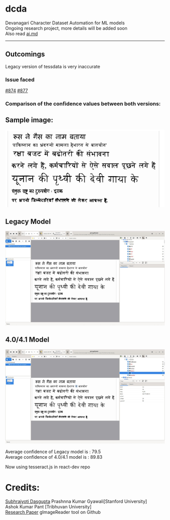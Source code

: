 # dcda  

Devanagari Character Dataset Automation for ML models  
Ongoing research project, more details will be added soon  <br>
Also read [ai.md](https://github.com/Kishlay-notabot/dcda/blob/main/tesseractr/docs/ai.md)

  
---
## Outcomings  

Legacy version of tessdata is very inaccurate  
  
### Issue faced  
[#874](https://github.com/naptha/tesseract.js/issues/874)
[#877](https://github.com/naptha/tesseract.js/issues/877)

    
### Comparison of the confidence values between both versions:

## Sample image:
![sample img](/readme_files/sample.png)

## Legacy Model
![Legacy Model](/readme_files/old.jpeg)

## 4.0/4.1 Model
![Newer Model](/readme_files/newer.jpeg) 



Average confidence of Legacy model is : 79.5  
Average confidence of 4.0/4.1 model is : 89.83 


Now using tesseract.js in react-dev repo
# Credits: 
[Subhrajyoti Dasgupta](https://github.com/subhrajyotidasgupta/DevanagariHTR)
Prashnna Kumar Gyawali[Stanford University]  
Ashok Kumar Pant [Tribhuvan University]  
[Research Paper](https://www.researchgate.net/publication/304406868_Deep_learning_based_large_scale_handwritten_Devanagari_character_recognition)
gImageReader tool on Github






